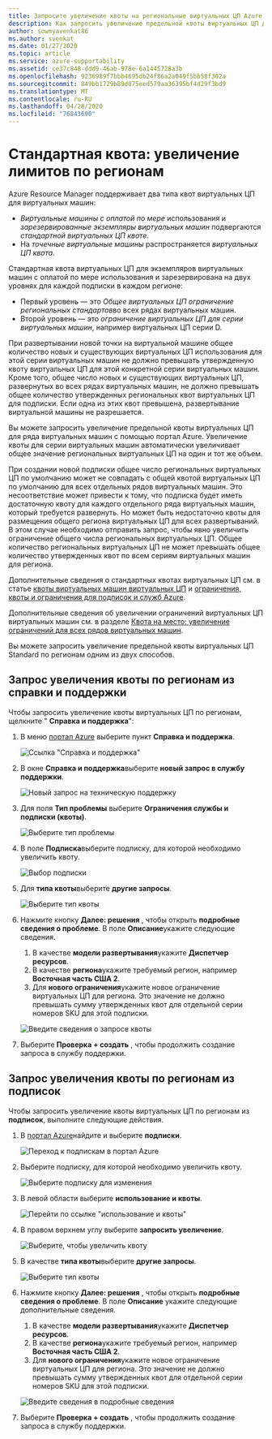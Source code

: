 ```yaml
---
title: Запросите увеличение квоты на региональные виртуальных ЦП Azure
description: Как запросить увеличение предельной квоты виртуальных ЦП для региона в портал Azure.
author: sowmyavenkat86
ms.author: svenkat
ms.date: 01/27/2020
ms.topic: article
ms.service: azure-supportability
ms.assetid: ce37c848-ddd9-46ab-978e-6a1445728a3b
ms.openlocfilehash: 9236989f7bbb4695db24f86a2a049f5bb58f302a
ms.sourcegitcommit: 849bb1729b89d075eed579aa36395bf4d29f3bd9
ms.translationtype: MT
ms.contentlocale: ru-RU
ms.lasthandoff: 04/28/2020
ms.locfileid: "76843690"
---
```

# <a name="standard-quota-increase-limits-by-region"></a>Стандартная квота: увеличение лимитов по регионам

Azure Resource Manager поддерживает два типа квот виртуальных ЦП для виртуальных машин:

* *Виртуальные машины с оплатой по мере* использования и *зарезервированные экземпляры виртуальных машин* подвергаются *стандартной виртуальных ЦП квоте*.
* На *точечные виртуальные машины* распространяется *виртуальных ЦП квота*.

Стандартная квота виртуальных ЦП для экземпляров виртуальных машин с оплатой по мере использования и зарезервирована на двух уровнях для каждой подписки в каждом регионе:

* Первый уровень — это *Общее виртуальных ЦП ограничение региональных стандартов*во всех рядах виртуальных машин.
* Второй уровень — это *ограничение виртуальных ЦП для серии виртуальных машин*, например виртуальных ЦП серии D.

При развертывании новой точки на виртуальной машине общее количество новых и существующих виртуальных ЦП использования для этой серии виртуальных машин не должно превышать утвержденную квоту виртуальных ЦП для этой конкретной серии виртуальных машин. Кроме того, общее число новых и существующих виртуальных ЦП, развернутых во всех рядах виртуальных машин, не должно превышать общее количество утвержденных региональных квот виртуальных ЦП для подписки. Если одна из этих квот превышена, развертывание виртуальной машины не разрешается.

Вы можете запросить увеличение предельной квоты виртуальных ЦП для ряда виртуальных машин с помощью портал Azure. Увеличение квоты для серии виртуальных машин автоматически увеличивает общее значение региональных виртуальных ЦП на один и тот же объем.

При создании новой подписки общее число региональных виртуальных ЦП по умолчанию может не совпадать с общей квотой виртуальных ЦП по умолчанию для всех отдельных рядов виртуальных машин. Это несоответствие может привести к тому, что подписка будет иметь достаточную квоту для каждого отдельного ряда виртуальных машин, который требуется развернуть. Но может быть недостаточно квоты для размещения общего региона виртуальных ЦП для всех развертываний. В этом случае необходимо отправить запрос, чтобы явно увеличить ограничение общего числа региональных виртуальных ЦП. Общее количество региональных виртуальных ЦП не может превышать общее количество утвержденных квот по всем сериям виртуальных машин для региона.

Дополнительные сведения о стандартных квотах виртуальных ЦП см. в статье [квоты виртуальных машин виртуальных ЦП](../../virtual-machines/windows/quotas.md) и [ограничения, квоты и ограничения для подписок и служб Azure](../../azure-resource-manager/management/azure-subscription-service-limits.md).

Дополнительные сведения об увеличении ограничений виртуальных ЦП виртуальных машин см. в разделе [Квота на место: увеличение ограничений для всех рядов виртуальных машин](low-priority-quota.md).

Вы можете запросить увеличение предельной квоты виртуальных ЦП Standard по регионам одним из двух способов.

## <a name="request-a-quota-increase-by-region-from-help--support"></a>Запрос увеличения квоты по регионам из справки и поддержки

Чтобы запросить увеличение квоты виртуальных ЦП по регионам, щелкните " **Справка и поддержка**":

1. В меню [портал Azure](https://portal.azure.com) выберите пункт **Справка и поддержка**.

   ![Ссылка "Справка и поддержка"](./media/resource-manager-core-quotas-request/help-plus-support.png)

1. В окне **Справка и поддержка**выберите **новый запрос в службу поддержки**.

    ![Новый запрос на техническую поддержку](./media/resource-manager-core-quotas-request/new-support-request.png)

1. Для поля **Тип проблемы** выберите **Ограничения службы и подписки (квоты)**.

   ![Выберите тип проблемы](./media/resource-manager-core-quotas-request/select-quota-issue-type.png)

1. В поле **Подписка**выберите подписку, для которой необходимо увеличить квоту.

   ![Выбор подписки](./media/resource-manager-core-quotas-request/select-subscription-support-request.png)

1. Для **типа квоты**выберите **другие запросы**.

   ![Выберите тип квоты](./media/resource-manager-core-quotas-request/regional-quotatype.png)

1. Нажмите кнопку **Далее: решения** , чтобы открыть **подробные сведения о проблеме**. В поле **Описание**укажите следующие сведения.

    1. В качестве **модели развертывания**укажите **Диспетчер ресурсов**.  
    1. В качестве **региона**укажите требуемый регион, например **Восточная часть США 2**.  
    1. Для **нового ограничения**укажите новое ограничение виртуальных ЦП для региона. Это значение не должно превышать сумму утвержденных квот для отдельной серии номеров SKU для этой подписки.

    ![Введите сведения о запросе квоты](./media/resource-manager-core-quotas-request/regional-details.png)

1. Выберите **Проверка + создать** , чтобы продолжить создание запроса в службу поддержки.

## <a name="request-a-quota-increase-by-region-from-subscriptions"></a>Запрос увеличения квоты по регионам из подписок

Чтобы запросить увеличение квоты виртуальных ЦП по регионам из **подписок**, выполните следующие действия.

1. В [портал Azure](https://portal.azure.com)найдите и выберите **подписки**.

   ![Переход к подпискам в портал Azure](./media/resource-manager-core-quotas-request/search-for-subscriptions.png)

1. Выберите подписку, для которой необходимо увеличить квоту.

   ![Выберите подписку для изменения](./media/resource-manager-core-quotas-request/select-subscription-change-quota.png)

1. В левой области выберите **использование и квоты**.

   ![Перейти по ссылке "использование и квоты"](./media/resource-manager-core-quotas-request/select-usage-plus-quotas.png)

1. В правом верхнем углу выберите **запросить увеличение**.

   ![Выберите, чтобы увеличить квоту](./media/resource-manager-core-quotas-request/request-increase-from-subscription.png)

1. В качестве **типа квоты**выберите **другие запросы**.

   ![Выберите тип квоты](./media/resource-manager-core-quotas-request/regional-quotatype.png)

1. Нажмите кнопку **Далее: решения** , чтобы открыть **подробные сведения о проблеме**. В поле **Описание** укажите следующие дополнительные сведения.

    1. В качестве **модели развертывания**укажите **Диспетчер ресурсов**.  
    1. В качестве **региона**укажите требуемый регион, например **Восточная часть США 2**.  
    1. Для **нового ограничения**укажите новое ограничение виртуальных ЦП для региона. Это значение не должно превышать сумму утвержденных квот для отдельной серии номеров SKU для этой подписки.

    ![Введите сведения в подробные сведения](./media/resource-manager-core-quotas-request/regional-details.png)

1. Выберите **Проверка + создать** , чтобы продолжить создание запроса в службу поддержки.
